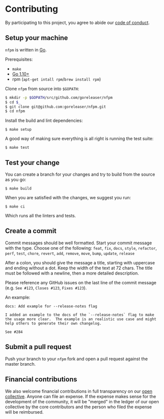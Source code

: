 # Contributing

By participating to this project, you agree to abide our [code of
conduct](/CODE_OF_CONDUCT.md).

## Setup your machine

`nfpm` is written in [Go](https://golang.org/).

Prerequisites:

* `make`
* [Go 1.10+](https://golang.org/doc/install)
* rpm (`apt-get intall rpm`/`brew install rpm`)

Clone `nfpm` from source into `$GOPATH`:

```sh
$ mkdir -p $GOPATH/src/github.com/goreleaser/nfpm
$ cd $_
$ git clone git@github.com:goreleaser/nfpm.git
$ cd nfpm
```

Install the build and lint dependencies:

```console
$ make setup
```

A good way of making sure everything is all right is running the test suite:

```console
$ make test
```

## Test your change

You can create a branch for your changes and try to build from the source as you go:

```console
$ make build
```

When you are satisfied with the changes, we suggest you run:

```console
$ make ci
```

Which runs all the linters and tests.

## Create a commit

Commit messages should be well formatted.
Start your commit message with the type. Choose one of the following:
`feat`, `fix`, `docs`, `style`, `refactor`, `perf`, `test`, `chore`, `revert`, `add`, `remove`, `move`, `bump`, `update`, `release`

After a colon, you should give the message a title, starting with uppercase and ending without a dot.
Keep the width of the text at 72 chars.
The title must be followed with a newline, then a more detailed description.

Please reference any GitHub issues on the last line of the commit message (e.g. `See #123`, `Closes #123`, `Fixes #123`).

An example:

```
docs: Add example for --release-notes flag

I added an example to the docs of the `--release-notes` flag to make
the usage more clear.  The example is an realistic use case and might
help others to generate their own changelog.

See #284
```

## Submit a pull request

Push your branch to your `nfpm` fork and open a pull request against the
master branch.

## Financial contributions

We also welcome financial contributions in full transparency on our [open collective](https://opencollective.com/goreleaser).
Anyone can file an expense. If the expense makes sense for the development of the community, it will be "merged" in the ledger of our open collective by the core contributors and the person who filed the expense will be reimbursed.
